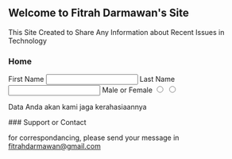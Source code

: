 ## Welcome to Fitrah Darmawan's Site

This Site Created to Share Any Information about Recent Issues in Technology

### Home
<form>
First Name
<input type="text" name="firstname">
Last Name
<input type="text" name="lastname">
Male or Female
<input type="radio" name="male">
<input type="radio" name="female">
</form>
<p>Data Anda akan kami jaga kerahasiaannya</p>
### Support or Contact

for correspondancing, please send your message in fitrahdarmawan@gmail.com
